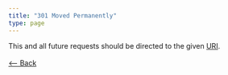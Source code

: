 ```yaml
---
title: "301 Moved Permanently"
type: page
---
```

This and all future requests should be directed to the given [URI](https://en.wikipedia.org/wiki/Uniform_resource_identifier).<br /><br />[<-- Back](../../)